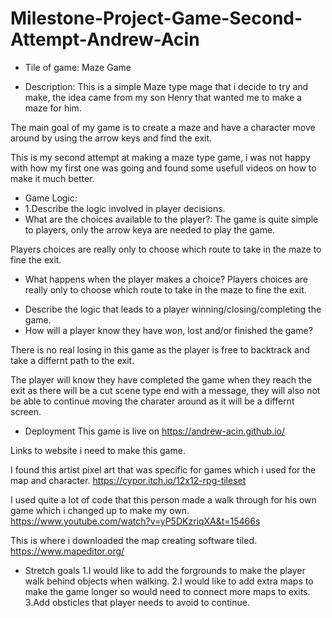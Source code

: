 # Milestone-Project-Game-Second-Attempt-Andrew-Acin

- Tile of game:
  Maze Game

- Description:
  This is a simple Maze type mage that i decide to try and make, the idea came from my son Henry that wanted me to make a maze for him.

The main goal of my game is to create a maze and have a character move around by using the arrow keys and find the exit.

This is my second attempt at making a maze type game, i was not happy with how my first one was going and found some usefull videos on how to make it much better.

- Game Logic:
- 1.Describe the logic involved in player decisions.
- What are the choices available to the player?:
  The game is quite simple to players, only the arrow keya are needed to play the game.

Players choices are really only to choose which route to take in the maze to fine the exit.

- What happens when the player makes a choice?
  Players choices are really only to choose which route to take in the maze to fine the exit.

* Describe the logic that leads to a player winning/closing/completing the game.
* How will a player know they have won, lost and/or finished the game?

There is no real losing in this game as the player is free to backtrack and take a differnt path to the exit.

The player will know they have completed the game when they reach the exit as there will be a cut scene type end with a message, they will also not be able to continue moving the charater around as it will be a differnt screen.

- Deployment
  This game is live on https://andrew-acin.github.io/

Links to website i need to make this game.

I found this artist pixel art that was specific for games which i used for the map and character.
https://cypor.itch.io/12x12-rpg-tileset

I used quite a lot of code that this person made a walk through for his own game which i changed up to make my own.
https://www.youtube.com/watch?v=yP5DKzriqXA&t=15466s

This is where i downloaded the map creating software tiled.
https://www.mapeditor.org/

- Stretch goals
  1.I would like to add the forgrounds to make the player walk behind objects when walking.
  2.I would like to add extra maps to make the game longer so would need to connect more maps to exits.
  3.Add obsticles that player needs to avoid to continue.
